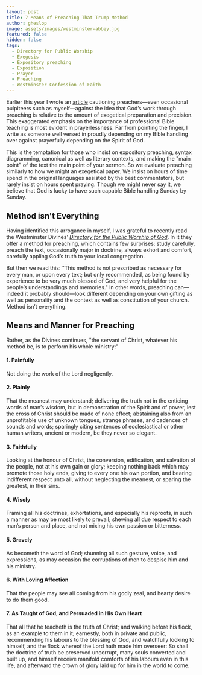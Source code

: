 ```yaml
---
layout: post
title: 7 Means of Preaching That Trump Method
author: gheslop
image: assets/images/westminster-abbey.jpg
featured: false
hidden: false
tags:
  - Directory for Public Worship
  - Exegesis
  - Expository preaching
  - Exposition
  - Prayer
  - Preaching
  - Westminster Confession of Faith
---
```

Earlier this year I wrote an [article](https://rekindle.co.za/content/2022-04-28-preaching-great-exegesis-without-prayer-is-public-speaking "Prayerless Preaching is Mere Public Speaking") cautioning preachers—even occasional pulpiteers such as myself—against the idea that God’s work through preaching is relative to the amount of exegetical preparation and precision. This exaggerated emphasis on the importance of professional Bible teaching is most evident in prayerlessness. Far from pointing the finger, I write as someone well versed in proudly depending on my Bible handling over against prayerfully depending on the Spirit of God.

This is the temptation for those who insist on expository preaching, syntax diagramming, canonical as well as literary contexts, and making the "main point" of the text the main point of your sermon. So we evaluate preaching similarly to how we might an exegetical paper. We insist on hours of time spend in the original languages assisted by the best commentators, but rarely insist on hours spent praying. Though we might never say it, we believe that God is lucky to have such capable Bible handling Sunday by Sunday.

## Method isn't Everything

Having identified this arrogance in myself, I was grateful to recently read the Westminster Divines’ [_Directory for the Public Worship of God_](https://thewestminsterstandard.org/directory-for-the-publick-worship-of-god/#5 "Westminster: Directory for Public Worship of God"). In it they offer a method for preaching, which contains few surprises: study carefully, preach the text, occasionally major in doctrine, always exhort and comfort, carefully appling God’s truth to your local congregation.

But then we read this: "This method is not prescribed as necessary for every man, or upon every text; but only recommended, as being found by experience to be very much blessed of God, and very helpful for the people’s understandings and memories." In other words, preaching can—indeed it probably should—look different depending on your own gifting as well as personality and the context as well as constitution of your church. Method isn’t everything.

## Means and Manner for Preaching

Rather, as the Divines continues, "the servant of Christ, whatever his method be, is to perform his whole ministry:"

#### 1. Painfully

Not doing the work of the Lord negligently.

#### 2. Plainly

That the meanest may understand; delivering the truth not in the enticing words of man’s wisdom, but in demonstration of the Spirit and of power, lest the cross of Christ should be made of none effect; abstaining also from an unprofitable use of unknown tongues, strange phrases, and cadences of sounds and words; sparingly citing sentences of ecclesiastical or other human writers, ancient or modern, be they never so elegant.

#### 3. Faithfully

Looking at the honour of Christ, the conversion, edification, and salvation of the people, not at his own gain or glory; keeping nothing back which may promote those holy ends, giving to every one his own portion, and bearing indifferent respect unto all, without neglecting the meanest, or sparing the greatest, in their sins.

#### 4. Wisely

Framing all his doctrines, exhortations, and especially his reproofs, in such a manner as may be most likely to prevail; shewing all due respect to each man’s person and place, and not mixing his own passion or bitterness.

#### 5. Gravely

As becometh the word of God; shunning all such gesture, voice, and expressions, as may occasion the corruptions of men to despise him and his ministry.

#### 6. With Loving Affection

That the people may see all coming from his godly zeal, and hearty desire to do them good.

#### 7. As Taught of God, and Persuaded in His Own Heart

That all that he teacheth is the truth of Christ; and walking before his flock, as an example to them in it; earnestly, both in private and public, recommending his labours to the blessing of God, and watchfully looking to himself, and the flock whereof the Lord hath made him overseer: So shall the doctrine of truth be preserved uncorrupt, many souls converted and built up, and himself receive manifold comforts of his labours even in this life, and afterward the crown of glory laid up for him in the world to come.